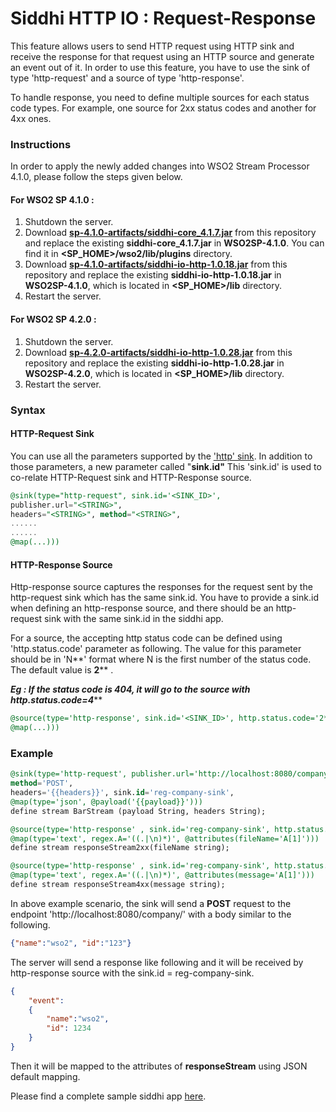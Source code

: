 # Siddhi HTTP IO : Request-Response

This feature allows users to send HTTP request using HTTP sink and receive the response for that request using an HTTP source and generate an event out of it.
In order to use this feature, you have to use the sink of type 'http-request' and a source of type 'http-response'.

To handle response, you need to define multiple sources for each status code types.
For example, one source for 2xx status codes and another for 4xx ones.

### Instructions
In order to apply the newly added changes into WSO2 Stream Processor 4.1.0, please follow the steps given below.

#### For WSO2 SP  4.1.0 :
 1. Shutdown  the server.
 2.  Download  [**sp-4.1.0-artifacts/siddhi-core_4.1.7.jar**](https://github.com/minudika/shared-resources/blob/request-response/sp-4.1.0-artifacts/siddhi-core_4.1.7.jar) from this repository and replace the existing **siddhi-core_4.1.7.jar** in **WSO2SP-4.1.0**.  You can find it in **<SP_HOME>/wso2/lib/plugins** directory.
 3. Download  [**sp-4.1.0-artifacts/siddhi-io-http-1.0.18.jar**](https://github.com/minudika/shared-resources/blob/request-response/sp-4.1.0-artifacts/siddhi-io-http-1.0.18.jar)  from this repository and replace the existing **siddhi-io-http-1.0.18.jar** in **WSO2SP-4.1.0**, which is located in **<SP_HOME>/lib** directory.
 4. Restart the server.

#### For WSO2 SP 4.2.0 : 
 1. Shutdown  the server.
2. Download  [**sp-4.2.0-artifacts/siddhi-io-http-1.0.28.jar**](https://github.com/minudika/shared-resources/blob/request-response/sp-4.2.0-artifacts/siddhi-io-http-1.0.28.jar)  from this repository and replace the existing **siddhi-io-http-1.0.28.jar** in **WSO2SP-4.2.0**, which is located in **<SP_HOME>/lib** directory.
 3. Restart the server.

### Syntax

#### HTTP-Request Sink
You can use all the parameters supported by the ['http' sink](https://wso2-extensions.github.io/siddhi-io-http/api/1.0.18/#http-sink).
In addition to those parameters, a new parameter called "**sink.id"**
This 'sink.id' is used to co-relate HTTP-Request sink and HTTP-Response source.
```sql
@sink(type="http-request", sink.id='<SINK_ID>', 
publisher.url="<STRING>", 
headers="<STRING>", method="<STRING>", 
......
......
@map(...)))
```

#### HTTP-Response Source
Http-response source captures the responses for the request sent by the http-request sink which has the same sink.id.
You have to provide a sink.id when defining an http-response source, and there should be an http-request sink  with the same sink.id in the siddhi app.

For a source, the accepting http status code can be defined using 'http.status.code' parameter as following. The value for this parameter should be in 'N**' format where N is the first number of the status code.
The default value is **2**** .

***Eg : If the status code is 404,  it will go to the source with http.status.code=4*****
```sql
@source(type='http-response', sink.id='<SINK_ID>', http.status.code='2**',
@map(...)))
```

### Example

```sql
@sink(type='http-request', publisher.url='http://localhost:8080/company/',
method='POST', 
headers='{{headers}}', sink.id='reg-company-sink',
@map(type='json', @payload('{{payload}}')))
define stream BarStream (payload String, headers String);

@source(type='http-response' , sink.id='reg-company-sink', http.status.code='2**',
@map(type='text', regex.A='((.|\n)*)', @attributes(fileName='A[1]')))
define stream responseStream2xx(fileName string);

@source(type='http-response' , sink.id='reg-company-sink', http.status.code='4**' ,
@map(type='text', regex.A='((.|\n)*)', @attributes(message='A[1]')))  
define stream responseStream4xx(message string);
```

In above example scenario,  the sink will send a **POST** request to the endpoint 'http://localhost:8080/company/' with a body similar to the following.
```json
{"name":"wso2", "id":"123"}
```

The server will send a response like following and it will be received by http-response source with the sink.id =  reg-company-sink.
```json
{
	"event":
	{
		"name":"wso2", 
		"id": 1234
	}
}
```

Then it will be mapped to the attributes of **responseStream** using JSON default mapping.

Please find a complete sample siddhi app [here](https://github.com/minudika/shared-resources/blob/request-response/RequestResponseSample.siddhi).

